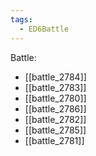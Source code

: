 ```yaml
---
tags:
  - ED6Battle
---
```

Battle:
- [[battle_2784]]
- [[battle_2783]]
- [[battle_2780]]
- [[battle_2786]]
- [[battle_2782]]
- [[battle_2785]]
- [[battle_2781]]
